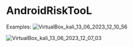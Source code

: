 # AndroidRiskTooL


Examples:
![VirtualBox_kali_13_06_2023_12_10_56](https://github.com/prve17/AndroidRiskTool/assets/64846153/4197add9-d13f-44ce-95bf-48e3f8b0b897)

![VirtualBox_kali_13_06_2023_12_07_03](https://github.com/prve17/AndroidRiskTool/assets/64846153/5c08b666-fb32-41ee-b0ae-73219ecf6134)
